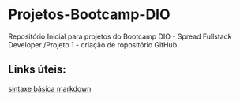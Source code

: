 # Projetos-Bootcamp-DIO
Repositório Inicial para projetos do Bootcamp DIO - Spread Fullstack Developer
/Projeto 1 - criação de ropositório GitHub

## Links úteis:
[sintaxe básica markdown](https://www.markdownguide.org/basic-syntax/)
